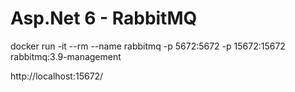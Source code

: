 # Asp.Net 6 - RabbitMQ

docker run -it --rm --name rabbitmq -p 5672:5672 -p 15672:15672 rabbitmq:3.9-management

http://localhost:15672/
